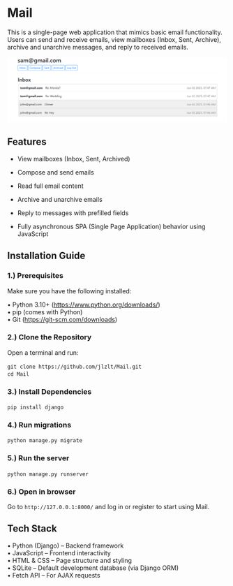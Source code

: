 # Mail

This is a single-page web application that mimics basic email functionality. Users can send and receive emails, view mailboxes (Inbox, Sent, Archive), archive and unarchive messages, and reply to received emails.

![Screenshot](/mail/static/mail/screenshot.png)

## Features

- View mailboxes (Inbox, Sent, Archived)

- Compose and send emails

- Read full email content

- Archive and unarchive emails

- Reply to messages with prefilled fields

- Fully asynchronous SPA (Single Page Application) behavior using JavaScript

## Installation Guide

### 1.) Prerequisites
Make sure you have the following installed:

• Python 3.10+ (https://www.python.org/downloads/)  
• pip (comes with Python)  
• Git (https://git-scm.com/downloads)  

### 2.) Clone the Repository
Open a terminal and run:  

`git clone https://github.com/jlzlt/Mail.git`  
`cd Mail`

### 3.) Install Dependencies

`pip install django`

### 4.) Run migrations

`python manage.py migrate`

### 5.) Run the server

`python manage.py runserver`

### 6.) Open in browser

Go to `http://127.0.0.1:8000/` and log in or register to start using Mail.

## Tech Stack

• Python (Django) – Backend framework  
• JavaScript – Frontend interactivity  
• HTML & CSS – Page structure and styling  
• SQLite – Default development database (via Django ORM)  
• Fetch API – For AJAX requests  
